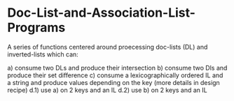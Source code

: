 # Doc-List-and-Association-List-Programs
A series of functions centered around proecessing doc-lists (DL) and inverted-lists which can:

a) consume two DLs and produce their intersection 
b) consume two Dls and produce their set difference
c) consume a lexicographically ordered IL and a string and produce values depending on the key (more details in design recipe)
d.1) use a) on 2 keys and an IL
d.2) use b) on 2 keys and an IL
